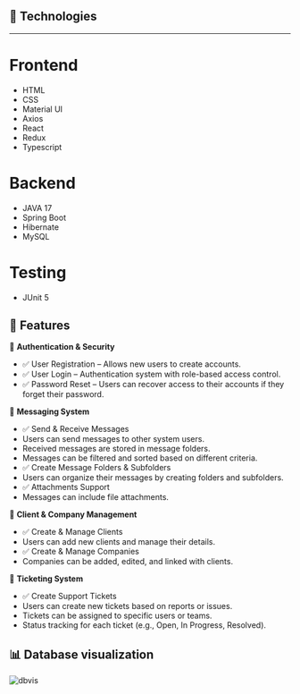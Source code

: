 ## 🚀 Technologies
---

# Frontend

* HTML
* CSS
* Material UI
* Axios
* React
* Redux
* Typescript

# Backend

* JAVA 17
* Spring Boot
* Hibernate
* MySQL

# Testing

* JUnit 5

## 🎯 Features

🔐 **Authentication & Security**
 * ✅ User Registration – Allows new users to create accounts.
 * ✅ User Login – Authentication system with role-based access control.
 * ✅ Password Reset – Users can recover access to their accounts if they forget their password.

📩 **Messaging System**
 * ✅ Send & Receive Messages
 * Users can send messages to other system users.
 * Received messages are stored in message folders.
 * Messages can be filtered and sorted based on different criteria.
 * ✅ Create Message Folders & Subfolders
 * Users can organize their messages by creating folders and subfolders.
 * ✅ Attachments Support
 * Messages can include file attachments.

 👥 **Client & Company Management**
 * ✅ Create & Manage Clients
 * Users can add new clients and manage their details.
 * ✅ Create & Manage Companies
 * Companies can be added, edited, and linked with clients.

 🎫 **Ticketing System**
 * ✅ Create Support Tickets
 * Users can create new tickets based on reports or issues.
 * Tickets can be assigned to specific users or teams.
 * Status tracking for each ticket (e.g., Open, In Progress, Resolved).

## 📊 Database visualization

![dbvis](https://github.com/user-attachments/assets/f2374339-b80d-4ec0-bb67-317eae92269e)

 
 
 



